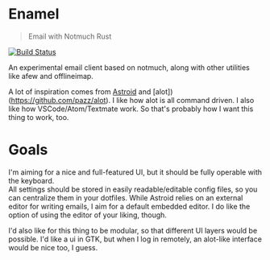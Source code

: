 # Enamel

> Email with Notmuch Rust

[![Build Status](https://travis-ci.org/vhdirk/enamel.svg?branch=master)](https://travis-ci.org/vhdirk/enamel)

An experimental email client based on notmuch, along with other utilities like
afew and offlineimap.

A lot of inspiration comes from [Astroid](https://github.com/astroidmail/astroid) and [alot])(https://github.com/pazz/alot).
I like how alot is all command driven. I also like how VSCode/Atom/Textmate work.
So that's probably how I want this thing to work, too.

# Goals
I'm aiming for a nice and full-featured UI, but it should be fully operable with the keyboard.  
All settings should be stored in easily readable/editable config files, so you
can centralize them in your dotfiles.
While Astroid relies on an external editor for writing emails, I aim for a
default embedded editor. I do like the option of using the editor of your liking, though.

I'd also like for this thing to be modular, so that different UI layers
would be possible. I'd like a ui in GTK, but when I log in remotely, an alot-like
interface would be nice too, I guess.


